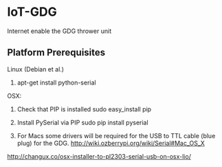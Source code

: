 IoT-GDG
========

Internet enable the GDG thrower unit

Platform Prerequisites 
----------------------

Linux (Debian et al.)

1) apt-get install python-serial

OSX:

1) Check that PIP is installed
sudo easy_install pip

2) Install PySerial via PIP
sudo pip install pyserial

3) For Macs some drivers will be required for the USB to TTL cable (blue plug) for the GDG.
  http://wiki.ozberrypi.org/wiki/Serial#Mac_OS_X
  
  http://changux.co/osx-installer-to-pl2303-serial-usb-on-osx-lio/


